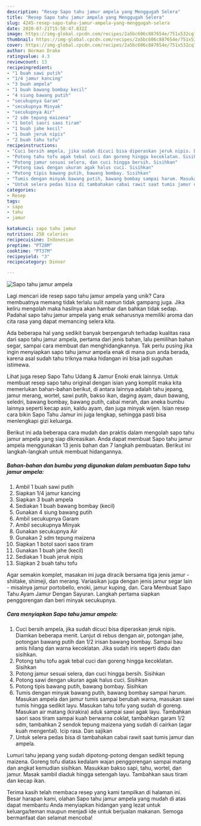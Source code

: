 ```yaml
---
description: "Resep Sapo tahu jamur ampela yang Menggugah Selera"
title: "Resep Sapo tahu jamur ampela yang Menggugah Selera"
slug: 4245-resep-sapo-tahu-jamur-ampela-yang-menggugah-selera
date: 2020-07-21T15:58:47.832Z
image: https://img-global.cpcdn.com/recipes/2a5bc606c887654e/751x532cq70/sapo-tahu-jamur-ampela-foto-resep-utama.jpg
thumbnail: https://img-global.cpcdn.com/recipes/2a5bc606c887654e/751x532cq70/sapo-tahu-jamur-ampela-foto-resep-utama.jpg
cover: https://img-global.cpcdn.com/recipes/2a5bc606c887654e/751x532cq70/sapo-tahu-jamur-ampela-foto-resep-utama.jpg
author: Norman Drake
ratingvalue: 4.3
reviewcount: 13
recipeingredient:
- "1 buah sawi putih"
- "1/4 jamur kancing"
- "3 buah ampela"
- "1 buah bawang bombay kecil"
- "4 siung bawang putih"
- "secukupnya Garam"
- "secukupnya Minyak"
- "secukupnya Air"
- "2 sdm tepung maizena"
- "1 botol saori saos tiram"
- "1 buah jahe kecil"
- "1 buah jeruk nipis"
- "2 buah tahu tofu"
recipeinstructions:
- "Cuci bersih ampela, jika sudah dicuci bisa diperaskan jeruk nipis. Diamkan beberapa menit. Lanjut di rebus dengan air, potongan jahe, potongan bawang putih dan 1/2 irisan bawang bombay. Sampai bau amis hilang dan warna kecoklatan. Jika sudah iris seperti dadu dan sisihkan."
- "Potong tahu tofu agak tebal cuci dan goreng hingga kecoklatan. Sisihkan"
- "Potong jamur sesuai selera, dan cuci hingga bersih. Sisihkan"
- "Potong sawi dengan ukuran agak halus cuci. Sisihkan"
- "Potong tipis bawang putih, bawang bombay. Sisihkan"
- "Tumis dengan minyak bawang putih, bawang bombay sampai harum. Masukan ampela dan jamur tumis sampai berubah warna, masukan sawi tumis hingga sedikit layu. Masukan tahu tofu yang sudah di goreng. Masukan air matang (kirakira) aduk sampai sawi agak layu. Tambahkan saori saos tiram sampai kuah berwarna coklat, tambahkan garam 1/2 sdm, tambahkan 2 sendok tepung maizena yang sudah di cairkan (agar kuah mengental). Icip rasa. Dan sajikan"
- "Untuk selera pedas bisa di tambahakan cabai rawit saat tumis jamur dan ampela."
categories:
- Resep
tags:
- sapo
- tahu
- jamur

katakunci: sapo tahu jamur 
nutrition: 258 calories
recipecuisine: Indonesian
preptime: "PT28M"
cooktime: "PT37M"
recipeyield: "3"
recipecategory: Dinner

---
```



![Sapo tahu jamur ampela](https://img-global.cpcdn.com/recipes/2a5bc606c887654e/751x532cq70/sapo-tahu-jamur-ampela-foto-resep-utama.jpg)

Lagi mencari ide resep sapo tahu jamur ampela yang unik? Cara membuatnya memang tidak terlalu sulit namun tidak gampang juga. Jika keliru mengolah maka hasilnya akan hambar dan bahkan tidak sedap. Padahal sapo tahu jamur ampela yang enak seharusnya memiliki aroma dan cita rasa yang dapat memancing selera kita.

Ada beberapa hal yang sedikit banyak berpengaruh terhadap kualitas rasa dari sapo tahu jamur ampela, pertama dari jenis bahan, lalu pemilihan bahan segar, sampai cara membuat dan menghidangkannya. Tak perlu pusing jika ingin menyiapkan sapo tahu jamur ampela enak di mana pun anda berada, karena asal sudah tahu triknya maka hidangan ini bisa jadi suguhan istimewa.

Lihat juga resep Sapo Tahu Udang &amp; Jamur Enoki enak lainnya. Untuk membuat resep sapo tahu original dengan isian yang komplit maka kita memerlukan bahan-bahan berikut, di antara lainnya adalah tahu jepang, jamur merang, wortel, sawi putih, bakso ikan, daging ayam, daun bawang, seledri, bawang bombay, bawang putih, cabai merah, dan aneka bumbu lainnya seperti kecap asin, kaldu ayam, dan juga minyak wijen. Isian resep cara bikin Sapo Tahu Jamur ini juga lengkap, sehingga pasti bisa menlengkapi gizi keluarga.


Berikut ini ada beberapa cara mudah dan praktis dalam mengolah sapo tahu jamur ampela yang siap dikreasikan. Anda dapat membuat Sapo tahu jamur ampela menggunakan 13 jenis bahan dan 7 langkah pembuatan. Berikut ini langkah-langkah untuk membuat hidangannya.

<!--inarticleads1-->

##### Bahan-bahan dan bumbu yang digunakan dalam pembuatan Sapo tahu jamur ampela:

1. Ambil 1 buah sawi putih
1. Siapkan 1/4 jamur kancing
1. Siapkan 3 buah ampela
1. Sediakan 1 buah bawang bombay (kecil)
1. Gunakan 4 siung bawang putih
1. Ambil secukupnya Garam
1. Ambil secukupnya Minyak
1. Gunakan secukupnya Air
1. Gunakan 2 sdm tepung maizena
1. Siapkan 1 botol saori saos tiram
1. Gunakan 1 buah jahe (kecil)
1. Sediakan 1 buah jeruk nipis
1. Siapkan 2 buah tahu tofu


Agar semakin komplet, masakan ini juga diracik bersama tiga jenis jamur - shiitake, shimeji, dan merang. Variasikan juga dengan jenis jamur segar lain - misalnya jamur portobello, enoki, jamur kuping, dan. Cara Membuat Sapo Tahu Ayam Jamur Dengan Sayuran. Langkah pertama siapkan penggorengan dan beri minyak secukupnya. 

<!--inarticleads2-->

##### Cara menyiapkan Sapo tahu jamur ampela:

1. Cuci bersih ampela, jika sudah dicuci bisa diperaskan jeruk nipis. Diamkan beberapa menit. Lanjut di rebus dengan air, potongan jahe, potongan bawang putih dan 1/2 irisan bawang bombay. Sampai bau amis hilang dan warna kecoklatan. Jika sudah iris seperti dadu dan sisihkan.
1. Potong tahu tofu agak tebal cuci dan goreng hingga kecoklatan. Sisihkan
1. Potong jamur sesuai selera, dan cuci hingga bersih. Sisihkan
1. Potong sawi dengan ukuran agak halus cuci. Sisihkan
1. Potong tipis bawang putih, bawang bombay. Sisihkan
1. Tumis dengan minyak bawang putih, bawang bombay sampai harum. Masukan ampela dan jamur tumis sampai berubah warna, masukan sawi tumis hingga sedikit layu. Masukan tahu tofu yang sudah di goreng. Masukan air matang (kirakira) aduk sampai sawi agak layu. Tambahkan saori saos tiram sampai kuah berwarna coklat, tambahkan garam 1/2 sdm, tambahkan 2 sendok tepung maizena yang sudah di cairkan (agar kuah mengental). Icip rasa. Dan sajikan
1. Untuk selera pedas bisa di tambahakan cabai rawit saat tumis jamur dan ampela.


Lumuri tahu jepang yang sudah dipotong-potong dengan sedikit tepung maizena. Goreng tofu diatas kedalam wajan penggorengan sampai matang dan angkat kemudian sisihkan. Masukkan bakso sapi, tahu, wortel, dan jamur. Masak sambil diaduk hingga setengah layu. Tambahkan saus tiram dan kecap ikan. 

Terima kasih telah membaca resep yang kami tampilkan di halaman ini. Besar harapan kami, olahan Sapo tahu jamur ampela yang mudah di atas dapat membantu Anda menyiapkan hidangan yang lezat untuk keluarga/teman maupun menjadi ide untuk berjualan makanan. Semoga bermanfaat dan selamat mencoba!
